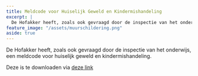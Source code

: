```yaml
---
title: Meldcode voor Huiselijk Geweld en Kindermishandeling
excerpt: |
  De Hofakker heeft, zoals ook gevraagd door de inspectie van het onderwijs, een meldcode voor huiselijk geweld en kindermishandeling
feature_image: "/assets/muurschildering.png"
aside: true
---
```


De Hofakker heeft, zoals ook gevraagd door de inspectie van het onderwijs, een meldcode voor huiselijk geweld en kindermishandeling. 

Deze is te downloaden via [deze link](/assets/Meldcode-huiselijk-geweld.pdf)
